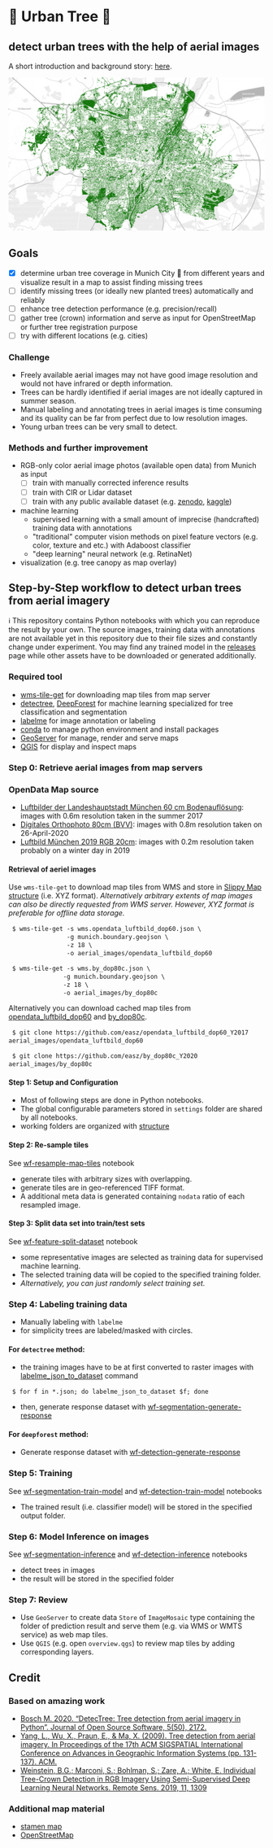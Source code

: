 # 🌲 Urban Tree 🌲

## detect urban trees with the help of aerial images

A short introduction and background story: [here](https://tsungi.medium.com/urban-trees-in-munich-city-b0e7db7c2c18).

![Munich Urban Tree Canopy](assets/opendata_luftbild_dop60_y2017_canopy.png "Munich Urban Tree Canopy")

## Goals

 - [x] determine urban tree coverage in Munich City 🍺 from different years and visualize result in a map to assist finding missing trees
 - [ ] identify missing trees (or ideally new planted trees) automatically and reliably
 - [ ] enhance tree detection performance (e.g. precision/recall)
 - [ ] gather tree (crown) information and serve as input for OpenStreetMap or further tree registration purpose
 - [ ] try with different locations (e.g. cities)

### Challenge

 - Freely available aerial images may not have good image resolution and would not have infrared or depth information.
 - Trees can be hardly identified if aerial images are not ideally captured in summer season.
 - Manual labeling and annotating trees in aerial images is time consuming and its quality can be far from perfect due to low resolution images.
 - Young urban trees can be very small to detect.

### Methods and further improvement

 - RGB-only color aerial image photos (available open data) from Munich as input
   - [ ] train with manually corrected inference results
   - [ ] train with CIR or Lidar dataset
   - [ ] train with any public available dataset (e.g. [zenodo](https://zenodo.org/), [kaggle](https://www.kaggle.com/))
 - machine learning
   - supervised learning with a small amount of imprecise (handcrafted) training data with annotations
   - "traditional" computer vision methods on pixel feature vectors (e.g. color, texture and etc.) with Adaboost classifier
   - "deep learning" neural network (e.g. RetinaNet)
 - visualization (e.g. tree canopy as map overlay)

## Step-by-Step workflow to detect urban trees from aerial imagery

ℹ️ This repository contains Python notebooks with which you can reproduce the result by your own.
The source images, training data with annotations are not available yet in this repository due to their file sizes and constantly change under experiment.
You may find any trained model in the [releases](https://github.com/easz/urban-tree-munich/releases) page while other assets have to be downloaded or generated additionally.


### Required tool

 - [wms-tile-get](https://github.com/easz/wms-tile-get/) for downloading map tiles from map server
 - [detectree](https://github.com/martibosch/detectree), [DeepForest](https://github.com/weecology/DeepForest) for machine learning specialized for tree classification and segmentation
 - [labelme](https://github.com/wkentaro/labelme) for image annotation or labeling
 - [conda](https://docs.conda.io/en/latest/miniconda.html) to manage python environment and install packages
 - [GeoServer](http://geoserver.org/) for manage, render and serve maps
 - [QGIS](https://www.qgis.org/) for display and inspect maps

### Step 0: Retrieve aerial images from map servers

### OpenData Map source

 - [Luftbilder der Landeshauptstadt München 60 cm Bodenauflösung](https://ogc.muenchen.de/wms/opendata_luftbild?service=WMS&version=2.0.0&request=GetCapabilities): images with 0.6m resolution taken in the summer 2017
 - [Digitales Orthophoto 80cm (BVV)](https://geodatenonline.bayern.de/geodatenonline/seiten/wms_dop80cm): images with 0.8m resolution taken on 26-April-2020
 - [Luftbild München 2019 RGB 20cm](https://geoportal.muenchen.de/geoserver/gsm/wms?service=WMS&version=2.0.0&request=GetCapabilities): images with 0.2m resolution taken probably on a winter day in 2019

#### Retrieval of aeriel images

Use `wms-tile-get` to download map tiles from WMS and store in [Slippy Map structure](https://wiki.openstreetmap.org/wiki/Slippy_map_tilenames) (i.e. XYZ format). *Alternatively arbitrary extents of map images can also be directly requested from WMS server. However, XYZ format is preferable for offline data storage.*

~~~
 $ wms-tile-get -s wms.opendata_luftbild_dop60.json \
                -g munich.boundary.geojson \
                -z 18 \
                -o aerial_images/opendata_luftbild_dop60
~~~

~~~
 $ wms-tile-get -s wms.by_dop80c.json \
               -g munich.boundary.geojson \
               -z 18 \
               -o aerial_images/by_dop80c
~~~

Alternatively you can download cached map tiles from [opendata_luftbild_dop60](https://github.com/easz/opendata_luftbild_dop60_Y2017) and [by_dop80c](https://github.com/easz/by_dop80c_Y2020).

~~~
 $ git clone https://github.com/easz/opendata_luftbild_dop60_Y2017 aerial_images/opendata_luftbild_dop60
~~~

~~~
 $ git clone https://github.com/easz/by_dop80c_Y2020 aerial_images/by_dop80c
~~~


#### Step 1: Setup and Configuration

 - Most of following steps are done in Python notebooks.
 - The global configurable parameters stored in `settings` folder are shared by all notebooks.
 - working folders are organized with [structure](Structure.md)

#### Step 2: Re-sample tiles

See [wf-resample-map-tiles](wf-resample-map-tiles.ipynb) notebook

 - generate tiles with arbitrary sizes with overlapping.
 - generate tiles are in geo-referenced TIFF format.
 - A additional meta data is generated containing `nodata` ratio of each resampled image.

#### Step 3: Split data set into train/test sets

See [wf-feature-split-dataset](wf-feature-split-dataset.ipynb) notebook

 - some representative images are selected as training data for supervised machine learning.
 - The selected training data will be copied to the specified training folder.
 - *Alternatively, you can just randomly select training set.*

### Step 4: Labeling training data

 - Manually labeling with `labelme`
  - for simplicity trees are labeled/masked with circles.

#### For `detectree` method:

  - the training images have to be at first converted to raster images with [labelme_json_to_dataset](https://github.com/wkentaro/labelme/blob/main/labelme/cli/json_to_dataset.py) command

~~~
 $ for f in *.json; do labelme_json_to_dataset $f; done
~~~

  - then, generate response dataset with [wf-segmentation-generate-response](wf-segmentation-generate-response.ipynb)

#### For `deepforest` method:

 - Generate response dataset with [wf-detection-generate-response](wf-detection-generate-response.ipynb)

### Step 5: Training

See [wf-segmentation-train-model](wf-segmentation-train-model.ipynb) and [wf-detection-train-model](wf-detection-train-model.ipynb) notebooks

 - The trained result (i.e. classifier model) will be stored in the specified output folder.

### Step 6: Model Inference on images

See [wf-segmentation-inference](wf-segmentation-inference.ipynb) and [wf-detection-inference](wf-detection-inference.ipynb) notebooks

 - detect trees in images
 - the result will be stored in the specified folder

### Step 7: Review

- Use `GeoServer` to create data `Store` of `ImageMosaic` type containing the folder of prediction result and serve them (e.g. via WMS or WMTS service) as web map tiles.
- Use `QGIS` (e.g. open `overview.qgs`) to review map tiles by adding corresponding layers.


## Credit

### Based on amazing work

- [Bosch M. 2020. “DetecTree: Tree detection from aerial imagery in Python”. Journal of Open Source Software, 5(50), 2172.](https://doi.org/10.21105/joss.02172)
- [Yang, L., Wu, X., Praun, E., & Ma, X. (2009). Tree detection from aerial imagery. In Proceedings of the 17th ACM SIGSPATIAL International Conference on Advances in Geographic Information Systems (pp. 131-137). ACM.](https://static.googleusercontent.com/media/research.google.com/en//pubs/archive/35659.pdf)
- [Weinstein, B.G.; Marconi, S.; Bohlman, S.; Zare, A.; White, E. Individual Tree-Crown Detection in RGB Imagery Using Semi-Supervised Deep Learning Neural Networks. Remote Sens. 2019, 11, 1309](https://www.mdpi.com/2072-4292/11/11/1309)

### Additional map material
 - [stamen map](http://maps.stamen.com/)
 - [OpenStreetMap](https://www.openstreetmap.org/)
